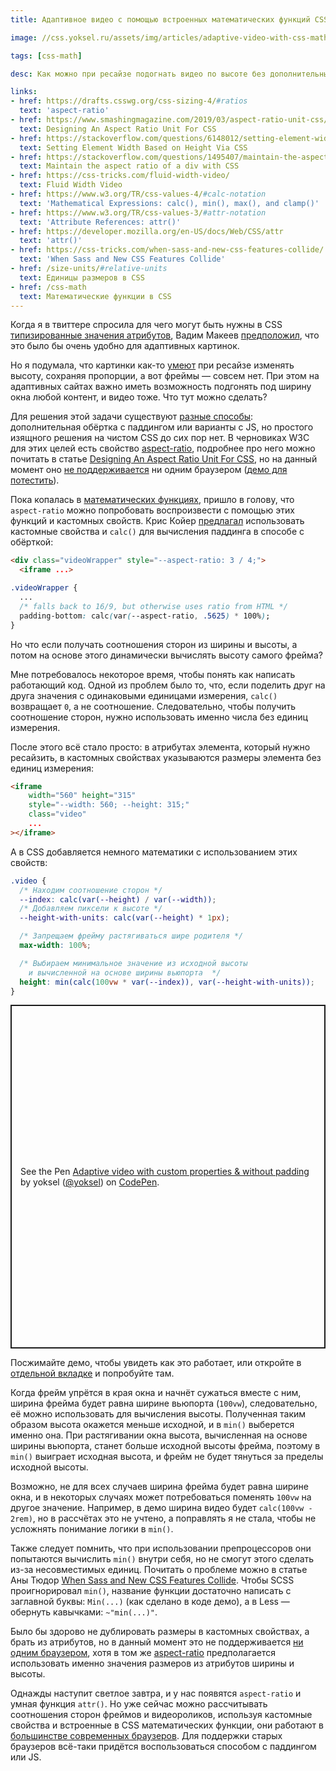 ```yaml
---
title: Адаптивное видео с помощью встроенных математических функций CSS

image: //css.yoksel.ru/assets/img/articles/adaptive-video-with-css-math/preview.jpg

tags: [css-math]

desc: Как можно при ресайзе подогнать видео по высоте без дополнительных обёрток и JS?

links:
- href: https://drafts.csswg.org/css-sizing-4/#ratios
  text: 'aspect-ratio'
- href: https://www.smashingmagazine.com/2019/03/aspect-ratio-unit-css/
  text: Designing An Aspect Ratio Unit For CSS
- href: https://stackoverflow.com/questions/6148012/setting-element-width-based-on-height-via-css
  text: Setting Element Width Based on Height Via CSS
- href: https://stackoverflow.com/questions/1495407/maintain-the-aspect-ratio-of-a-div-with-css
  text: Maintain the aspect ratio of a div with CSS
- href: https://css-tricks.com/fluid-width-video/
  text: Fluid Width Video
- href: https://www.w3.org/TR/css-values-4/#calc-notation
  text: 'Mathematical Expressions: calc(), min(), max(), and clamp()'
- href: https://www.w3.org/TR/css-values-3/#attr-notation
  text: 'Attribute References: attr()'
- href: https://developer.mozilla.org/en-US/docs/Web/CSS/attr
  text: 'attr()'
- href: https://css-tricks.com/when-sass-and-new-css-features-collide/
  text: 'When Sass and New CSS Features Collide'
- href: /size-units/#relative-units
  text: Единицы размеров в CSS
- href: /css-math
  text: Математические функции в CSS
---
```


Когда я в твиттере спросила для чего могут быть нужны в CSS [типизированные значения атрибутов](https://www.w3.org/TR/css-values-3/#attr-notation), Вадим Макеев [предположил](https://twitter.com/pepelsbey/status/1304036385599508480), что это было бы очень удобно для адаптивных картинок.

Но я подумала, что картинки как-то [умеют](https://codepen.io/yoksel/pen/wvGNrro) при ресайзе изменять высоту, сохраняя пропорции, а вот фреймы — совсем нет. При этом на адаптивных сайтах важно иметь возможность подгонять под ширину окна любой контент, и видео тоже. Что тут можно сделать?<!--more-->

Для решения этой задачи существуют [разные способы](https://css-tricks.com/fluid-width-video/): дополнительная обёртка с паддингом или варианты с JS, но простого изящного решения на чистом CSS до сих пор нет. В черновиках W3C для этих целей есть свойство [aspect-ratio](https://drafts.csswg.org/css-sizing-4/#ratios), подробнее про него можно почитать в статье [Designing An Aspect Ratio Unit For CSS](https://www.smashingmagazine.com/2019/03/aspect-ratio-unit-css/), но на данный момент оно [не поддерживается](https://caniuse.com/mdn-css_properties_aspect-ratio) ни одним браузером ([демо для потестить](https://codepen.io/yoksel/pen/WNwPEoV)).

Пока копалась в [математических функциях](/css-math), пришло в голову, что `aspect-ratio` можно попробовать воспроизвести с помощью этих функций и кастомных свойств. Крис Койер [предлагал](https://css-tricks.com/fluid-width-video/) использовать кастомные свойства и `calc()` для вычисления паддинга в способе с обёрткой:

```html
<div class="videoWrapper" style="--aspect-ratio: 3 / 4;">
  <iframe ...>
```

```css
.videoWrapper {
  ...
  /* falls back to 16/9, but otherwise uses ratio from HTML */
  padding-bottom: calc(var(--aspect-ratio, .5625) * 100%);
}
```

Но что если получать соотношения сторон из ширины и высоты, а потом на основе этого динамически вычислять высоту самого фрейма?

Мне потребовалось некоторое время, чтобы понять как написать работающий код. Одной из проблем было то, что, если поделить друг на друга значения с одинаковыми единицами измерения, `calc()` возвращает `0`, а не соотношение. Следовательно, чтобы получить соотношение сторон, нужно использовать именно числа без единиц измерения.

После этого всё стало просто: в атрибутах элемента, который нужно ресайзить, в кастомных свойствах указываются размеры элемента без единиц измерения:

```html
<iframe
    width="560" height="315"
    style="--width: 560; --height: 315;"
    class="video"
    ...
></iframe>
```

А в CSS добавляется немного математики с использованием этих свойств:

```css
.video {
  /* Находим соотношение сторон */
  --index: calc(var(--height) / var(--width));
  /* Добавляем пиксели к высоте */
  --height-with-units: calc(var(--height) * 1px);

  /* Запрещаем фрейму растягиваться шире родителя */
  max-width: 100%;

  /* Выбираем минимальное значение из исходной высоты
    и вычисленной на основе ширины вьюпорта  */
  height: min(calc(100vw * var(--index)), var(--height-with-units));
}
```

<div class="resizable resizable--x"><p class="codepen" data-height="550" data-theme-id="dark" data-default-tab="result" data-user="yoksel" data-slug-hash="oNxmgYq" style="height: 550px; box-sizing: border-box; display: flex; align-items: center; justify-content: center; border: 2px solid; margin: 1em 0; padding: 1em;" data-pen-title="Adaptive video with custom properties &amp;amp; without padding">
  <span>See the Pen <a href="https://codepen.io/yoksel/pen/oNxmgYq">
  Adaptive video with custom properties &amp; without padding</a> by yoksel (<a href="https://codepen.io/yoksel">@yoksel</a>)
  on <a href="https://codepen.io">CodePen</a>.</span>
</p>
<script async src="https://static.codepen.io/assets/embed/ei.js"></script></div>

Посжимайте демо, чтобы увидеть как это работает, или откройте в [отдельной вкладке](https://codepen.io/yoksel/pen/oNxmgYq?editors=0100) и попробуйте там.

Когда фрейм упрётся в края окна и начнёт сужаться вместе с ним, ширина фрейма будет равна ширине вьюпорта (`100vw`), следовательно, её можно использовать для вычисления высоты. Полученная таким образом высота окажется меньше исходной, и в `min()` выберется именно она. При растягивании окна высота, вычисленная на основе ширины вьюпорта, станет больше исходной высоты фрейма, поэтому в `min()` выиграет исходная высота, и фрейм не будет тянуться за пределы исходной высоты.

Возможно, не для всех случаев ширина фрейма будет равна ширине окна, и в некоторых случаях может потребоваться поменять `100vw` на другое значение. Например, в демо ширина видео будет `calc(100vw - 2rem)`, но в рассчётах это не учтено, а поправлять я не стала, чтобы не усложнять понимание логики в `min()`.

Также следует помнить, что при использовании препроцессоров они попытаются вычислить `min()` внутри себя, но не смогут этого сделать из-за несовместимых единиц. Почитать о проблеме можно в статье Аны Тюдор [When Sass and New CSS Features Collide](https://css-tricks.com/when-sass-and-new-css-features-collide/). Чтобы SCSS проигнорировал `min()`, название функции достаточно написать с заглавной буквы: `Min(...)` (как сделано в коде демо), а в Less — обернуть кавычками: `~"min(...)"`.

Было бы здорово не дублировать размеры в кастомных свойствах, а брать из атрибутов, но в данный момент это не поддерживается [ни одним браузером](https://caniuse.com/mdn-css_types_attr_type-or-unit), хотя в том же [aspect-ratio](https://drafts.csswg.org/css-sizing-4/#ratios) предполагается использовать именно значения размеров из атрибутов ширины и высоты.

Однажды наступит светлое завтра, и у нас появятся `aspect-ratio` и умная функция `attr()`. Но уже сейчас можно рассчитывать соотношения сторон фреймов и видеороликов, используя кастомные свойства и встроенные в CSS математических функции, они работают в [большинстве современных браузеров](https://caniuse.com/css-math-functions). Для поддержки старых браузеров всё-таки придётся воспользоваться способом с паддингом или JS.
